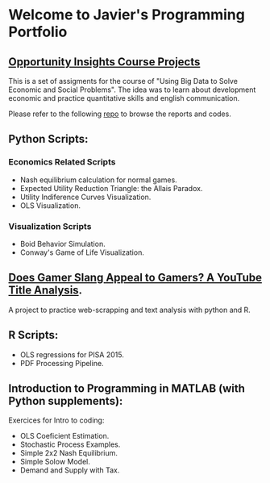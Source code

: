 # Welcome to Javier's Programming Portfolio

## [Opportunity Insights Course Projects](https://opportunityinsights.org/course/)

This is a set of assigments for the course of "Using Big Data to Solve Economic and Social Problems". The idea was to learn about development economic and practice quantitative skills and english communication.

Please refer to the following [repo](https://github.com/jjgecon/Opportunity-Insights-Cource-Projects) to browse the reports and codes. 

## Python Scripts:

### Economics Related Scripts

* Nash equilibrium calculation for normal games.
* Expected Utility Reduction Triangle: the Allais Paradox.
* Utility Indiference Curves Visualization.
* OLS Visualization.

### Visualization Scripts

* Boid Behavior Simulation.
* Conway's Game of Life Visualization.

## [Does Gamer Slang Appeal to Gamers? A YouTube Title Analysis](https://github.com/jjgecon/Does-Gamer-Slang-Appeal-to-Gamers).

A project to practice web-scrapping and text analysis with python and R.

## R Scripts:

* OLS regressions for PISA 2015.
* PDF Processing Pipeline.

## Introduction to Programming in MATLAB (with Python supplements):

Exercices for Intro to coding:

* OLS Coeficient Estimation.
* Stochastic Process Examples.
* Simple 2x2 Nash Equilibrium.
* Simple Solow Model.
* Demand and Supply with Tax.
